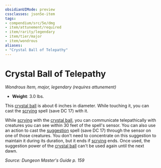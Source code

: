 ```yaml
---
obsidianUIMode: preview
cssclasses: json5e-item
tags:
- compendium/src/5e/dmg
- item/attunement/required
- item/rarity/legendary
- item/tier/major
- item/wondrous
aliases: 
- "Crystal Ball of Telepathy"
---
```

# Crystal Ball of Telepathy
*Wondrous Item, major, legendary (requires attunement)*  

- **Weight**: 3.0 lbs.

This [crystal ball](/Systems/5e/items/crystal-ball.md) is about 6 inches in diameter. While touching it, you can cast the [scrying](/Systems/5e/spells/scrying.md) spell (save DC 17) with it.

While [scrying](/Systems/5e/spells/scrying.md) with the [crystal ball](/Systems/5e/items/crystal-ball.md), you can communicate telepathically with creatures you can see within 30 feet of the spell's sensor. You can also use an action to cast the [suggestion](/Systems/5e/spells/suggestion.md) spell (save DC 17) through the sensor on one of those creatures. You don't need to concentrate on this suggestion to maintain it during its duration, but it ends if [scrying](/Systems/5e/spells/scrying.md) ends. Once used, the suggestion power of the [crystal ball](/Systems/5e/items/crystal-ball.md) can't be used again until the next dawn.

*Source: Dungeon Master's Guide p. 159*